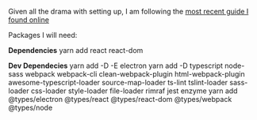 Given all the drama with setting up, I am following the [most recent guide I found online](https://taraksharma.com/setting-up-electron-typescript-react-webpack/)

Packages I will need:

**Dependencies**
yarn add react react-dom

**Dev Dependecies**
yarn add -D -E electron
yarn add -D typescript node-sass webpack webpack-cli clean-webpack-plugin html-webpack-plugin awesome-typescript-loader source-map-loader ts-lint tslint-loader sass-loader css-loader style-loader file-loader rimraf jest enzyme
yarn add @types/electron @types/react @types/react-dom @types/webpack @types/node
